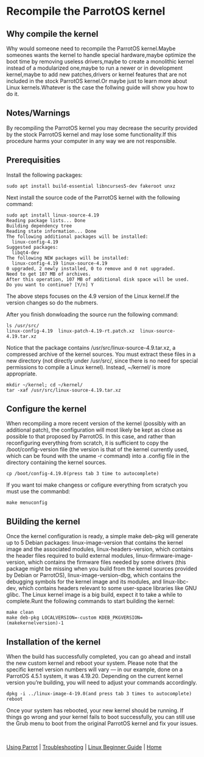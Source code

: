 # Recompile the ParrotOS kernel

##  Why compile the kernel

Why would someone need to recompile the ParrotOS kernel.Maybe someones wants the kernel to handle special hardware,maybe optimize the boot time by removing useless drivers,maybe to create a monolithic kernel instead of a modularized one,maybe to run a newer or in development kernel,maybe to add new patches,drivers or kernel features that are not included in the stock ParrotOS kernel.Or maybe just to learn more about Linux kernels.Whatever is the case the follwing guide will show you how to do it.

## Notes/Warnings

By recompiling the ParrotOS kernel you may decrease the security provided by the stock ParrotOS kernel and may lose some functionality.If this procedure harms your computer in any way we are not responsible.

## Prerequisities

Install the following packages:
```text
sudo apt install build-essential libncurses5-dev fakeroot unxz
```
Next install the source code of the ParrotOS kernel with the following command:
```text
sudo apt install linux-source-4.19
Reading package lists... Done
Building dependency tree       
Reading state information... Done
The following additional packages will be installed:
  linux-config-4.19
Suggested packages:
  libqt4-dev
The following NEW packages will be installed:
  linux-config-4.19 linux-source-4.19
0 upgraded, 2 newly installed, 0 to remove and 0 not upgraded.
Need to get 107 MB of archives.
After this operation, 107 MB of additional disk space will be used.
Do you want to continue? [Y/n] Y
```
The above steps focuses on the 4.9 version of the Linux kernel.If the version changes so do the nubmers.

After you finish donwloading the source run the following command:
```text
ls /usr/src/
linux-config-4.19  linux-patch-4.19-rt.patch.xz  linux-source-4.19.tar.xz
```
Notice that the package contains /usr/src/linux-source-4.9.tar.xz, a compressed archive of the kernel sources. You must extract these files in a new directory (not directly under /usr/src/, since there is no need for special permissions to compile a Linux kernel). Instead, ~/kernel/ is more appropriate.
```text 
mkdir ~/kernel; cd ~/kernel/
tar -xaf /usr/src/linux-source-4.19.tar.xz
```

## Configure the kernel



When recompiling a more recent version of the kernel (possibly with an additional patch), the configuration will most likely be kept as close as possible to that proposed by ParrotOS. In this case, and rather than reconfiguring everything from scratch, it is sufficient to copy the /boot/config-version file (the version is that of the kernel currently used, which can be found with the uname -r command) into a .config file in the directory containing the kernel sources.
```text
cp /boot/config-4.19.0(press tab 3 time to autocomplete)
```
If you want toi make changess or cofigure everything from scratych you must use the commanbd:
```text
make menuconfig
```

## BUilding the kernel

Once the kernel configuration is ready, a simple make deb-pkg will generate up to 5 Debian packages: linux-image-version that contains the kernel image and the associated modules, linux-headers-version, which contains the header files required to build external modules, linux-firmware-image-version, which contains the firmware files needed by some drivers (this package might be missing when you build from the kernel sources provided by Debian or ParrotOS), linux-image-version-dbg, which contains the debugging symbols for the kernel image and its modules, and linux-libc-dev, which contains headers relevant to some user-space libraries like GNU glibc. The Linux kernel image is a big build, expect it to take a while to complete.Runt the following commands to start building the kernel:
```text
make clean
make deb-pkg LOCALVERSION=-custom KDEB_PKGVERSION=
(makekernelversion)-1
```

## Installation of the kernel

When the build has successfully completed, you can go ahead and install the new custom kernel and reboot your system. Please note that the specific kernel version numbers will vary — in our example, done on a ParrotOS 4.5.1 system, it was 4.19.20. Depending on the current kernel version you’re building, you will need to adjust your commands accordingly.
```text
dpkg -i ../linux-image-4-19.0(and press tab 3 times to autocomplete)
reboot
```
Once your system has rebooted, your new kernel should be running. If things go wrong and your kernel fails to boot successfully, you can still use the Grub menu to boot from the original ParrotOS kernel and fix your issues.

&nbsp;

[Using Parrot](https://www.parrotsec.org/docs/info/start/) | [Troubleshooting](https://www.parrotsec.org/docs/trbl/start/) | [Linux Beginner Guide](https://www.parrotsec.org/docs/library/lbg-basics/) | [Home](https://www.parrotsec.org/docs/)